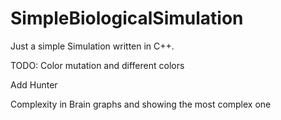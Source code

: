 # SimpleBiologicalSimulation
Just a simple Simulation written in C++.

TODO:
Color mutation and different colors

Add Hunter

Complexity in Brain graphs and showing the most complex one
